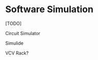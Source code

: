 # Software Simulation

<script>
    document.getElementById("Circuits1Menu").open = true;
</script>

[TODO]

Circuit Simulator

Simulide

VCV Rack?
